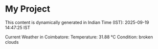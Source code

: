 # My Project

This content is dynamically generated in Indian Time (IST): 2025-09-19 14:47:25 IST


Current Weather in Coimbatore:
Temperature: 31.88 °C
Condition: broken clouds
